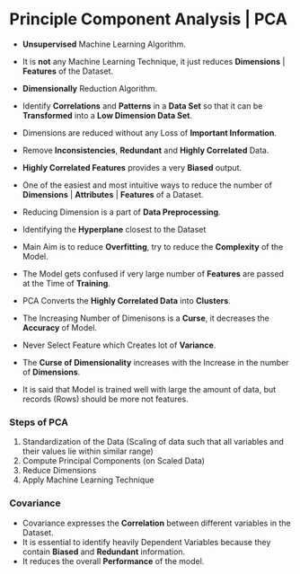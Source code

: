 # Principle Component Analysis | PCA

- **Unsupervised** Machine Learning Algorithm.

- It is **not** any Machine Learning Technique, it just reduces **Dimensions** | **Features** of the Dataset.

- **Dimensionally** Reduction Algorithm.

- Identify **Correlations** and **Patterns** in a **Data Set** so that it can be **Transformed** into a **Low Dimension Data Set**. 

- Dimensions are reduced without any Loss of **Important Information**.

- Remove **Inconsistencies**, **Redundant** and **Highly Correlated** Data.

- **Highly Correlated Features** provides a very **Biased** output. 

- One of the easiest and most intuitive ways to reduce the number of **Dimensions** | **Attributes** | **Features** of a Dataset.

- Reducing Dimension is a part of **Data Preprocessing**.

- Identifying the **Hyperplane** closest to the Dataset

- Main Aim is to reduce **Overfitting**, try to reduce the **Complexity** of the Model.

- The Model gets confused if very large number of **Features** are passed at the Time of **Training**.

- PCA Converts the **Highly Correlated Data** into **Clusters**.

- The Increasing Number of Dimenisons is a **Curse**, it decreases the **Accuracy** of Model.

- Never Select Feature which Creates lot of **Variance**.

- The **Curse of Dimensionality** increases with the Increase in the number of **Dimensions**.

-  It is said that Model is trained well with large the amount of data, but records (Rows) should be more not features.

### Steps of PCA

1. Standardization of the Data (Scaling of data such that all variables and their values lie within similar range)
2. Compute Principal Components (on Scaled Data)
3. Reduce Dimensions 
4. Apply Machine Learning Technique 

### Covariance
- Covariance expresses the **Correlation** between different variables in the Dataset.
- It is essential to identify heavily Dependent Variables because they contain **Biased** and **Redundant** information.
- It reduces the overall **Performance** of the model.
